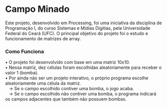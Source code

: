 # Campo Minado

Este projeto, desenvolvido em Processing, foi uma iniciativa da disciplina de Programação I, do curso Sistemas e Mídias Digitias, pela Universidade Federal do Ceará (UFC). O principal objetivo do projeto foi o estudo e funcionamento de matrizes de array.

### Como Funciona

• O projeto foi desenvolvido com base em uma matriz 10x10. <br>
• Nessa matriz, dez células foram escolhidas aleatóriamente para receber o valor 1 (bomba). <br>
• Por ainda não ser um projeto interativo, o próprio programa escolhe aleatoriamente uma célula da matriz. <br>
&nbsp;&nbsp; -> Se o campo escolhido contiver uma bomba, o jogo acaba. <br>
&nbsp;&nbsp; -> Se o campo escolhido não contiver uma bomba, o programa indicará os campos adjacentes que também não possuem bombas.
